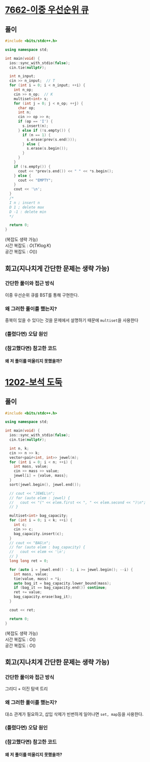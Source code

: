 # [7662-이중 우선순위 큐](https://www.acmicpc.net/problem/7662)

## 풀이

```cpp
#include <bits/stdc++.h>

using namespace std;

int main(void) {
  ios::sync_with_stdio(false);
  cin.tie(nullptr);

  int n_input;
  cin >> n_input;  // T
  for (int i = 0; i < n_input; ++i) {
    int n_op;
    cin >> n_op;  // K
    multiset<int> s;
    for (int j = 0; j < n_op; ++j) {
      char op;
      int n;
      cin >> op >> n;
      if (op == 'I') {
        s.insert(n);
      } else if (!s.empty()) {
        if (n == 1) {
          s.erase(prev(s.end()));
        } else {
          s.erase(s.begin());
        }
      }
    }
    if (!s.empty()) {
      cout << *prev(s.end()) << " " << *s.begin();
    } else {
      cout << "EMPTY";
    }
    cout << '\n';
  }
  /*
  I n ; insert n
  D 1 ; delete max
  D -1 : delete min
  */

  return 0;
}
```

(복잡도 생략 가능)  
시간 복잡도 : $O(TK\log K)$  
공간 복잡도 : $O())$   


## 회고(지나치게 간단한 문제는 생략 가능)

### 간단한 풀이와 접근 방식

이중 우선순위 큐를 BST를 통해 구현한다.

### 왜 그러한 풀이를 했는지?

중복이 있을 수 있다는 것을 문제에서 설명하기 때문에 `multiset`을 사용한다

### (틀렸다면) 오답 원인



### (참고했다면) 참고한 코드


#### 왜 저 풀이를 떠올리지 못했을까?

# [1202-보석 도둑](https://www.acmicpc.net/problem/1202)

## 풀이

```cpp
#include <bits/stdc++.h>

using namespace std;

int main(void) {
  ios::sync_with_stdio(false);
  cin.tie(nullptr);

  int n, k;
  cin >> n >> k;
  vector<pair<int, int>> jewel(n);
  for (int i = 0; i < n; ++i) {
    int mass, value;
    cin >> mass >> value;
    jewel[i] = {value, mass};
  }
  sort(jewel.begin(), jewel.end());

  // cout << "JEWEL\n";
  // for (auto elem : jewel) {
  //   cout << "(" << elem.first << ", " << elem.second << ")\n";
  // }

  multiset<int> bag_capacity;
  for (int i = 0; i < k; ++i) {
    int c;
    cin >> c;
    bag_capacity.insert(c);
  }
  // cout << "BAG\n";
  // for (auto elem : bag_capacity) {
  //   cout << elem << '\n';
  // }
  long long ret = 0;

  for (auto i = jewel.end() - 1; i >= jewel.begin(); --i) {
    int mass, value;
    tie(value, mass) = *i;
    auto bag_it = bag_capacity.lower_bound(mass);
    if (bag_it == bag_capacity.end()) continue;
    ret += value;
    bag_capacity.erase(bag_it);
  }

  cout << ret;

  return 0;
}
```

(복잡도 생략 가능)  
시간 복잡도 : $O()$  
공간 복잡도 : $O()$   



## 회고(지나치게 간단한 문제는 생략 가능)

### 간단한 풀이와 접근 방식

그리디 + 이진 탐색 트리

### 왜 그러한 풀이를 했는지?

대소 관계가 필요하고, 삽입 삭제가 빈번하게 일어나면 `set, map`등을 사용한다.

### (틀렸다면) 오답 원인


### (참고했다면) 참고한 코드

#### 왜 저 풀이를 떠올리지 못했을까?

